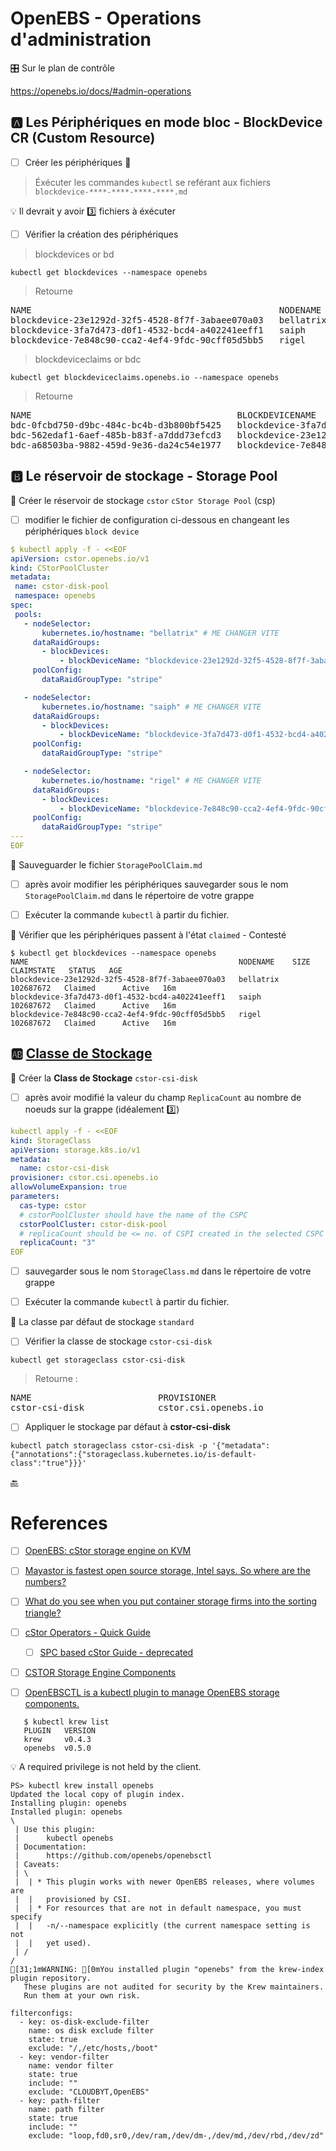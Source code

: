 # OpenEBS - Operations d'administration

:control_knobs: Sur le plan de contrôle

https://openebs.io/docs/#admin-operations

## :a: Les Périphériques en mode bloc - BlockDevice CR (Custom Resource)


- [ ] Créer les périphériques :roll_of_paper:

> Éxécuter les commandes `kubectl` se reférant aux fichiers `blockdevice-****-****-****-****.md`

:bulb: Il devrait y avoir :three: fichiers à éxécuter


- [ ] Vérifier la création des périphériques

> blockdevices or bd

```
kubectl get blockdevices --namespace openebs   
```
> Retourne
<pre>
NAME                                               NODENAME    SIZE           CLAIMSTATE   STATUS   AGE
blockdevice-23e1292d-32f5-4528-8f7f-3abaee070a03   bellatrix   107374182400   Unclaimed    Active   4m2s
blockdevice-3fa7d473-d0f1-4532-bcd4-a402241eeff1   saiph       107374182400   Unclaimed    Active   3m41s
blockdevice-7e848c90-cca2-4ef4-9fdc-90cff05d5bb5   rigel       107374182400   Unclaimed    Active   3m26s
</pre>

> blockdeviceclaims or bdc

```
kubectl get blockdeviceclaims.openebs.io --namespace openebs
```
> Retourne
<pre>
NAME                                       BLOCKDEVICENAME                                    PHASE   AGE
bdc-0fcbd750-d9bc-484c-bc4b-d3b800bf5425   blockdevice-3fa7d473-d0f1-4532-bcd4-a402241eeff1   Bound   17h
bdc-562edaf1-6aef-485b-b83f-a7ddd73efcd3   blockdevice-23e1292d-32f5-4528-8f7f-3abaee070a03   Bound   17h
bdc-a68503ba-9882-459d-9e36-da24c54e1977   blockdevice-7e848c90-cca2-4ef4-9fdc-90cff05d5bb5   Bound   17h
</pre>

## :b: Le réservoir de stockage - Storage Pool

:round_pushpin: Créer le réservoir de stockage `cstor` `cStor Storage Pool` (csp)

- [ ] modifier le fichier de configuration ci-dessous en changeant les périphériques `block device`

```yaml
$ kubectl apply -f - <<EOF
apiVersion: cstor.openebs.io/v1
kind: CStorPoolCluster
metadata:
 name: cstor-disk-pool
 namespace: openebs
spec:
 pools:
   - nodeSelector:
       kubernetes.io/hostname: "bellatrix" # ME CHANGER VITE
     dataRaidGroups:
       - blockDevices:
           - blockDeviceName: "blockdevice-23e1292d-32f5-4528-8f7f-3abaee070a03" # ME CHANGER VITE
     poolConfig:
       dataRaidGroupType: "stripe"

   - nodeSelector:
       kubernetes.io/hostname: "saiph" # ME CHANGER VITE
     dataRaidGroups:
       - blockDevices:
           - blockDeviceName: "blockdevice-3fa7d473-d0f1-4532-bcd4-a402241eeff1" # ME CHANGER VITE
     poolConfig:
       dataRaidGroupType: "stripe"

   - nodeSelector:
       kubernetes.io/hostname: "rigel" # ME CHANGER VITE
     dataRaidGroups:
       - blockDevices:
           - blockDeviceName: "blockdevice-7e848c90-cca2-4ef4-9fdc-90cff05d5bb5" # ME CHANGER VITE
     poolConfig:
       dataRaidGroupType: "stripe"
---
EOF
```

:round_pushpin: Sauveguarder le fichier `StoragePoolClaim.md`

- [ ] après avoir modifier les périphériques sauvegarder sous le nom `StoragePoolClaim.md` dans le répertoire de votre grappe

- [ ] Exécuter la commande `kubectl` à partir du fichier.

:round_pushpin: Vérifier que les périphériques passent à l'état `claimed` - Contesté

```
$ kubectl get blockdevices --namespace openebs
NAME                                               NODENAME    SIZE        CLAIMSTATE   STATUS   AGE
blockdevice-23e1292d-32f5-4528-8f7f-3abaee070a03   bellatrix   102687672   Claimed      Active   16m
blockdevice-3fa7d473-d0f1-4532-bcd4-a402241eeff1   saiph       102687672   Claimed      Active   16m
blockdevice-7e848c90-cca2-4ef4-9fdc-90cff05d5bb5   rigel       102687672   Claimed      Active   16m
```

## :ab: [Classe de Stockage](https://kubernetes.io/docs/concepts/storage/storage-classes/)

:round_pushpin: Créer la **Class de Stockage** `cstor-csi-disk` 

- [ ] après avoir modifié la valeur du champ `ReplicaCount` au nombre de noeuds sur la grappe (idéalement :three:)

```yaml
kubectl apply -f - <<EOF
kind: StorageClass
apiVersion: storage.k8s.io/v1
metadata:
  name: cstor-csi-disk
provisioner: cstor.csi.openebs.io
allowVolumeExpansion: true
parameters:
  cas-type: cstor
  # cstorPoolCluster should have the name of the CSPC
  cstorPoolCluster: cstor-disk-pool
  # replicaCount should be <= no. of CSPI created in the selected CSPC
  replicaCount: "3"
EOF
```

- [ ] sauvegarder sous le nom `StorageClass.md` dans le répertoire de votre grappe
- [ ] Exécuter la commande `kubectl` à partir du fichier.


:round_pushpin: La classe par défaut de stockage `standard`

- [ ] Vérifier la classe de stockage `cstor-csi-disk`

```
kubectl get storageclass cstor-csi-disk
```
> Retourne :
<pre>
NAME                        PROVISIONER                                                RECLAIMPOLICY   VOLUMEBINDINGMODE      ALLOWVOLUMEEXPANSION   AGE
cstor-csi-disk              cstor.csi.openebs.io                                       Delete          Immediate              true                   4s
</pre>

- [ ] Appliquer le stockage par défaut à **cstor-csi-disk**

```
kubectl patch storageclass cstor-csi-disk -p '{"metadata": {"annotations":{"storageclass.kubernetes.io/is-default-class":"true"}}}'
```

[:back:](../#floppy_disk-le-stockage)

# References

- [ ] [OpenEBS: cStor storage engine on KVM](https://technology.amis.nl/platform/openebs-cstor-storage-engine-on-kvm)
- [ ] [Mayastor is fastest open source storage, Intel says. So where are the numbers?](https://blocksandfiles.com/2021/03/08/intel-says-mayastor-is-fastest-open-source-storage)
- [ ] [What do you see when you put container storage firms into the sorting triangle?](https://blocksandfiles.com/2021/03/05/data-storage-news-digest-container-storage/)

- [ ] [cStor Operators - Quick Guide](https://github.com/openebs/cstor-operators/blob/develop/docs/quick.md)
    - [ ] [SPC based cStor Guide - deprecated](https://openebs.io/docs/deprecated/spc-based-cstor)

- [ ] [CSTOR Storage Engine Components](https://github.com/openebs/openebsctl/tree/develop/docs/cstor)
- [ ] [OpenEBSCTL is a kubectl plugin to manage OpenEBS storage components.](https://github.com/openebs/openebsctl)
```
   $ kubectl krew list
   PLUGIN   VERSION
   krew     v0.4.3
   openebs  v0.5.0
```

:bulb: A required privilege is not held by the client.

```
PS> kubectl krew install openebs
Updated the local copy of plugin index.
Installing plugin: openebs
Installed plugin: openebs
\
 | Use this plugin:
 |      kubectl openebs
 | Documentation:
 |      https://github.com/openebs/openebsctl
 | Caveats:
 | \
 |  | * This plugin works with newer OpenEBS releases, where volumes are
 |  |   provisioned by CSI.
 |  | * For resources that are not in default namespace, you must specify
 |  |   -n/--namespace explicitly (the current namespace setting is not
 |  |   yet used).
 | /
/
[31;1mWARNING: [0mYou installed plugin "openebs" from the krew-index plugin repository.
   These plugins are not audited for security by the Krew maintainers.
   Run them at your own risk.
```

```
filterconfigs:
  - key: os-disk-exclude-filter
    name: os disk exclude filter
    state: true
    exclude: "/,/etc/hosts,/boot"
  - key: vendor-filter
    name: vendor filter
    state: true
    include: ""
    exclude: "CLOUDBYT,OpenEBS"
  - key: path-filter
    name: path filter
    state: true
    include: ""
    exclude: "loop,fd0,sr0,/dev/ram,/dev/dm-,/dev/md,/dev/rbd,/dev/zd"
```

